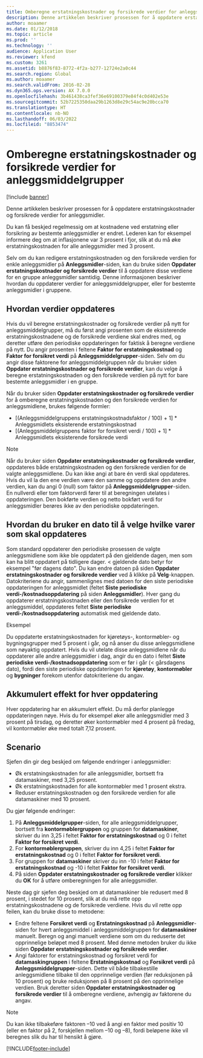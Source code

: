 ```yaml
---
title: Omberegne erstatningskostnader og forsikrede verdier for anleggsmiddelgrupper
description: Denne artikkelen beskriver prosessen for å oppdatere erstatningskostnader og forsikrede verdier for anleggsmidler.
author: moaamer
ms.date: 01/12/2018
ms.topic: article
ms.prod: ''
ms.technology: ''
audience: Application User
ms.reviewer: kfend
ms.custom: 3261
ms.assetid: b8876f83-8772-4f2a-b277-12724e2a0c44
ms.search.region: Global
ms.author: moaamer
ms.search.validFrom: 2016-02-28
ms.dyn365.ops.version: AX 7.0.0
ms.openlocfilehash: 3b461438ca3fef36e69100379e84f4c0d402e53e
ms.sourcegitcommit: 52b7225350daa29b1263d8e29c54ac9e20bcca70
ms.translationtype: HT
ms.contentlocale: nb-NO
ms.lasthandoff: 06/03/2022
ms.locfileid: "8853474"
---
```

# <a name="recalculate-replacement-costs-and-insured-values-for-fixed-asset-groups"></a>Omberegne erstatningskostnader og forsikrede verdier for anleggsmiddelgrupper

[!include [banner](../includes/banner.md)]

Denne artikkelen beskriver prosessen for å oppdatere erstatningskostnader og forsikrede verdier for anleggsmidler.

Du kan få beskjed regelmessig om at kostnadene ved erstatning eller forsikring av bestemte anleggsmidler er endret. Lederen kan for eksempel informere deg om at inflasjonene var 3 prosent i fjor, slik at du må øke erstatningskostnaden for alle anleggsmidler med 3 prosent. 

Selv om du kan redigere erstatningskostnaden og den forsikrede verdien for enkle anleggsmidler på **Anleggsmidler**-siden, kan du bruke siden **Oppdater erstatningskostnader og forsikrede verdier** til å oppdatere disse verdiene for en gruppe anleggsmidler samtidig. Denne informasjonen beskriver hvordan du oppdaterer verdier for anleggsmiddelgrupper, eller for bestemte anleggsmidler i gruppene.

## <a name="how-values-are-updated"></a> Hvordan verdier oppdateres
Hvis du vil beregne erstatningskostnader og forsikrede verdier på nytt for anleggsmiddelgrupper, må du først angi prosenten som de eksisterende erstatningskostnadene og de forsikrede verdiene skal endres med, og deretter utføre den periodiske oppdateringen for faktisk å beregne verdiene på nytt. Du angir prosenten i feltene **Faktor for erstatningskostnad** og **Faktor for forsikret verdi** på **Anleggsmiddelgrupper**-siden. Selv om du angir disse faktorene for anleggsmiddelgruppen når du bruker siden **Oppdater erstatningskostnader og forsikrede verdier**, kan du velge å beregne erstatningskostnaden og den forsikrede verdien på nytt for bare bestemte anleggsmidler i en gruppe. 

Når du bruker siden **Oppdater erstatningskostnader og forsikrede verdier** for å omberegne erstatningskostnaden og den forsikrede verdien for anleggsmidlene, brukes følgende formler:

-   \[(Anleggsmiddelgruppens erstatningskostnadsfaktor / 100) + 1\] \* Anleggsmidlets eksisterende erstatningskostnad
-   \[(Anleggsmiddelgruppens faktor for forsikret verdi / 100) + 1\] \* Anleggsmidlets eksisterende forsikrede verdi

> [!NOTE] 
> Når du bruker siden **Oppdater erstatningskostnader og forsikrede verdier**, oppdateres både erstatningskostnaden og den forsikrede verdien for de valgte anleggsmidlene. Du kan ikke angi at bare én verdi skal oppdateres. Hvis du vil la den ene verdien være den samme og oppdatere den andre verdien, kan du angi 0 (null) som faktor på **Anleggsmiddelgrupper**-siden. En nullverdi eller tom faktorverdi fører til at beregningen utelates i oppdateringen. Den bokførte verdien og netto bokført verdi for anleggsmidler berøres ikke av den periodiske oppdateringen. 

## <a name="how-to-use-a-date-to-select-which-items-to-update"></a> Hvordan du bruker en dato til å velge hvilke varer som skal oppdateres
Som standard oppdaterer den periodiske prosessen de valgte anleggsmidlene som ikke ble oppdatert på den gjeldende dagen, men som kan ha blitt oppdatert på tidligere dager. &lt; gjeldende dato betyr for eksempel "før dagens dato". Du kan endre datoen på siden **Oppdater erstatningskostnader og forsikrede verdier** ved å klikke på **Velg**-knappen. Datokriteriene du angir, sammenlignes med datoen for den siste periodiske oppdateringen for anleggsmidlet (feltet **Siste periodiske verdi-/kostnadsoppdatering** på siden **Anleggsmidler**). Hver gang du oppdaterer erstatningskostnaden eller den forsikrede verdien for et anleggsmiddel, oppdateres feltet **Siste periodiske verdi-/kostnadsoppdatering** automatisk med gjeldende dato. 

Eksempel 

Du oppdaterte erstatningskostnaden for kjøretøys-, kontormøbler- og bygningsgrupper med 5 prosent i går, og nå anser du disse anleggsmidlene som nøyaktig oppdatert. Hvis du vil utelate disse anleggsmidlene når du oppdaterer alle andre anleggsmidler i dag, angir du en dato i feltet **Siste periodiske verdi-/kostnadsoppdatering** som er før i går (&lt; gårsdagens dato), fordi den siste periodiske oppdateringen for **kjøretøy**, **kontormøbler** og **bygninger** forekom utenfor datokriteriene du angav.

## <a name="cumulative-effect-of-each-update"></a> Akkumulert effekt for hver oppdatering
Hver oppdatering har en akkumulert effekt. Du må derfor planlegge oppdateringen nøye. Hvis du for eksempel øker alle anleggsmidler med 3 prosent på tirsdag, og deretter øker kontormøbler med 4 prosent på fredag, vil kontormøbler øke med totalt 7,12 prosent.

## <a name="scenario"></a>Scenario
Sjefen din gir deg beskjed om følgende endringer i anleggsmidler:
-   Øk erstatningskostnaden for alle anleggsmidler, bortsett fra datamaskiner, med 3,25 prosent.
-   Øk erstatningskostnaden for alle kontormøbler med 1 prosent ekstra.
-   Reduser erstatningskostnaden og den forsikrede verdien for alle datamaskiner med 10 prosent.

Du gjør følgende endringer:
1.  På **Anleggsmiddelgrupper**-siden, for alle anleggsmiddelgrupper, bortsett fra **kontormøblergruppen** og gruppen for **datamaskiner**, skriver du inn 3,25 i feltet **Faktor for erstatningskostnad** og 0 i feltet **Faktor for forsikret verdi**.
2.  For **kontormøblergruppen**, skriver du inn 4,25 i feltet **Faktor for erstatningskostnad** og 0 i feltet **Faktor for forsikret verdi**.
3.  For gruppen for **datamaskiner** skriver du inn -10 i feltet **Faktor for erstatningskostnad** og -10 i feltet **Faktor for forsikret verdi**.
4.  På siden **Oppdater erstatningskostnader og forsikrede verdier** klikker du **OK** for å utføre omberegningen for alle anleggsmidler.

Neste dag gir sjefen deg beskjed om at datamaskiner ble redusert med 8 prosent, i stedet for 10 prosent, slik at du må rette opp erstatningskostnadene og de forsikrede verdiene. Hvis du vil rette opp feilen, kan du bruke disse to metodene:
-   Endre feltene **Forsikret verdi** og **Erstatningskostnad** på **Anleggsmidler**-siden for hvert anleggsmiddel i anleggsmiddelgruppen for **datamaskiner** manuelt. Beregn og angi manuelt verdiene som om du reduserte det opprinnelige beløpet med 8 prosent. Med denne metoden bruker du ikke siden **Oppdater erstatningskostnader og forsikrede verdier**.
-   Angi faktorer for erstatningskostnad og forsikret verdi for **datamaskingruppen** i feltene **Erstatningskostnad** og **Forsikret verdi** på **Anleggsmiddelgrupper**-siden. Dette vil både tilbakestille anleggsmidlene tilbake til den opprinnelige verdien (før reduksjonen på 10 prosent) og bruke reduksjonen på 8 prosent på den opprinnelige verdien. Bruk deretter siden **Oppdater erstatningskostnader og forsikrede verdier** til å omberegne verdiene, avhengig av faktorene du angav.

> [!NOTE]  
> Du kan ikke tilbakeføre faktoren –10 ved å angi en faktor med positiv 10 (eller en faktor på 2, forskjellen mellom –10 og –8), fordi beløpene ikke vil beregnes slik du har til hensikt å gjøre. 







[!INCLUDE[footer-include](../../includes/footer-banner.md)]
